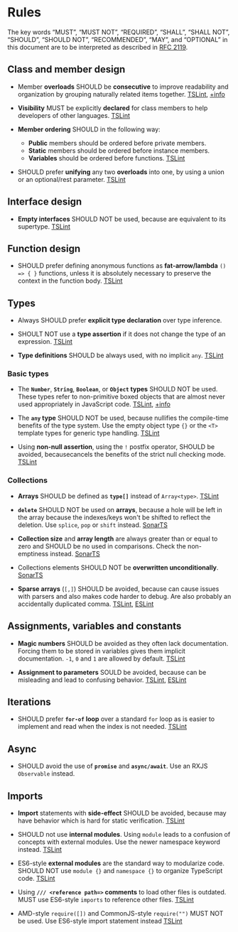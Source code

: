 # Rules

The key words “MUST”, “MUST NOT”, “REQUIRED”, “SHALL”, “SHALL NOT”, “SHOULD”, “SHOULD NOT”, “RECOMMENDED”, “MAY”, and “OPTIONAL” in this document are to be interpreted as described in [RFC 2119](https://www.ietf.org/rfc/rfc2119.txt).

## Class and member design

* <a name="adjacent-overload-signatures"></a>Member **overloads** SHOULD be **consecutive** to improve readability and organization by grouping naturally related items together. [TSLint](https://palantir.github.io/tslint/rules/adjacent-overload-signatures/), [+info](https://github.com/nzakas/eslint-plugin-typescript/blob/master/docs/rules/adjacent-overload-signatures.md)

* <a name="member-access"></a>**Visibility** MUST be explicitly **declared** for class members to help developers of other languages. [TSLint](https://palantir.github.io/tslint/rules/member-access/)

* <a name="member-ordering"></a>**Member ordering** SHOULD in the following way:

  * **Public** members should be ordered before private members.
  * **Static** members should be ordered before instance members.
  * **Variables** should be ordered before functions. [TSLint](https://palantir.github.io/tslint/rules/member-ordering/)

* <a name="unified-signatures"></a>SHOULD prefer **unifying** any two **overloads** into one, by using a union or an optional/rest parameter. [TSLint](https://palantir.github.io/tslint/rules/unified-signatures/)

## Interface design

* <a name="no-empty-interface"></a>**Empty interfaces** SHOULD NOT be used, because are equivalent to its supertype. [TSLint](https://palantir.github.io/tslint/rules/no-empty-interface/)

## Function design

* <a name="only-arrow-functions"></a>SHOULD prefer defining anonymous functions as **fat-arrow/lambda** `() => { }` functions, unless it is absolutely necessary to preserve the context in the function body. [TSLint](https://palantir.github.io/tslint/rules/only-arrow-functions/)

## Types

* Always SHOULD prefer **explicit type declaration** over type inference.

* <a name="no-unnecessary-type-assertion"></a>SHOULT NOT use a **type assertion** if it does not change the type of an expression. [TSLint](https://palantir.github.io/tslint/rules/no-unnecessary-type-assertion/)

* <a name="typedef"></a>**Type definitions** SHOULD be always used, with no implicit `any`. [TSLint](https://palantir.github.io/tslint/rules/typedef/)

### Basic types

* <a name="ban-types"></a>The **`Number`**, **`String`**, **`Boolean`**, or **`Object` types** SHOULD NOT be used. These types refer to non-primitive boxed objects that are almost never used appropriately in JavaScript code. [TSLint](https://palantir.github.io/tslint/rules/ban-types/), [+info](https://www.typescriptlang.org/docs/handbook/declaration-files/do-s-and-don-ts.html#general-types)

* <a name="no-any"></a>The **`any` type** SHOULD NOT be used, because nullifies the compile-time benefits of the type system. Use the empty object type `{}` or the `<T>` template types for generic type handling. [TSLint](https://palantir.github.io/tslint/rules/no-any/)

* <a name="no-non-null-assertion"></a>Using **non-null assertion**, using the `!` postfix operator, SHOULD be avoided, becausecancels the benefits of the strict null checking mode. [TSLint](https://palantir.github.io/tslint/rules/no-non-null-assertion/)

### Collections

* <a name="array-type"></a>**Arrays** SHOULD be defined as **`type[]`** instead of `Array<type>`. [TSLint](https://palantir.github.io/tslint/rules/array-type/)

* <a name="no-array-delete"></a>**`delete`** SHOULD NOT be used on **arrays**, because a hole will be left in the array because the indexes/keys won't be shifted to reflect the deletion. Use `splice`, `pop` or `shift` instead. [SonarTS](https://github.com/SonarSource/SonarTS/blob/master/sonarts-core/docs/rules/no-array-delete.md)

* <a name="no-collection-size-mischeck"></a>**Collection size** and **array length** are always greater than or equal to zero and SHOULD be no used in comparisons. Check the non-emptiness instead. [SonarTS](https://github.com/SonarSource/SonarTS/blob/master/sonarts-core/docs/rules/no-collection-size-mischeck.md)

* <a name="no-element-overwrite"></a>Collections elements SHOULD NOT be **overwritten unconditionally**. [SonarTS](https://github.com/SonarSource/SonarTS/blob/master/sonarts-core/docs/rules/no-element-overwrite.md)

* <a name="no-sparse-arrays"></a><a name="ter-no-sparse-arrays"></a>**Sparse arrays** (`[,]`) SHOULD be avoided, because can cause issues with parsers and also makes code harder to debug. Are also probably an accidentally duplicated comma. [TSLint](https://palantir.github.io/tslint/rules/no-sparse-arrays/), [ESLint](https://github.com/buzinas/tslint-eslint-rules/blob/master/src/docs/rules/terNoSparseArraysRule.md)

## Assignments, variables and constants

* <a name="no-magic-numbers"></a>**Magic numbers** SHOULD be avoided as they often lack documentation. Forcing them to be stored in variables gives them implicit documentation. `-1`, `0` and `1` are allowed by default. [TSLint](https://palantir.github.io/tslint/rules/no-magic-numbers/)

* <a name="no-parameter-reassignment"></a>**Assignment to parameters** SOULD be avoided, because can be misleading and lead to confusing behavior. [TSLint](https://palantir.github.io/tslint/rules/no-parameter-reassignment/), [ESLint](https://eslint.org/docs/rules/no-param-reassign)

## Iterations

* <a name="prefer-for-of"></a>SHOULD prefer **`for-of` loop** over a standard `for` loop as is easier to implement and read when the index is not needed. [TSLint](https://palantir.github.io/tslint/rules/prefer-for-of/)

## Async

* SHOULD avoid the use of **`promise`** and **`async/await`**. Use an RXJS `Observable` instead.

## Imports

* <a name="no-import-side-effect"></a>**Import** statements with **side-effect** SHOULD be avoided, because may have behavior which is hard for static verification. [TSLint](https://palantir.github.io/tslint/rules/no-import-side-effect/)

* <a name="no-internal-module"></a>SHOULD not use **internal modules**. Using `module` leads to a confusion of concepts with external modules. Use the newer namespace keyword instead. [TSLint](https://palantir.github.io/tslint/rules/no-internal-module/)

* <a name="no-namespace"></a>ES6-style **external modules** are the standard way to modularize code. SHOULD NOT use `module {}` and `namespace {}` to organize TypeScript code. [TSLint](https://palantir.github.io/tslint/rules/no-namespace/)

* <a name="no-reference"></a>Using **`/// <reference path=>` comments** to load other files is outdated. MUST use ES6-style `imports` to reference other files. [TSLint](https://palantir.github.io/tslint/rules/no-reference/)

* <a name="no-var-requires"></a>AMD-style `require([])` and CommonJS-style `require("")` MUST NOT be used. Use ES6-style import statement instead
  [TSLint](https://palantir.github.io/tslint/rules/no-var-requires/)
